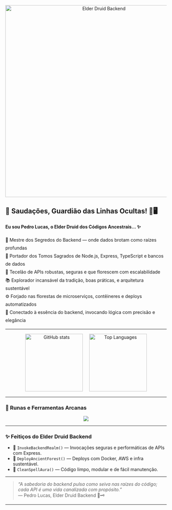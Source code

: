 <p align="center">
  <img src="https://cdnb.artstation.com/p/assets/images/images/041/470/120/large/miguel-santos-druid.jpg?1631891682" width="600" alt="Elder Druid Backend" />
</p>

## 🌿 Saudações, Guardião das Linhas Ocultas! 🐾🖥️

#### **Eu sou Pedro Lucas, o Elder Druid dos Códigos Ancestrais...** ✨

<ul style="list-style: none; padding: 0; margin: 0; line-height: 1.8;">
  <li>🌲 Mestre dos Segredos do Backend — onde dados brotam como raízes profundas</li>
  <li>🍃 Portador dos Tomos Sagrados de Node.js, Express, TypeScript e bancos de dados</li>
  <li>🦉 Tecelão de APIs robustas, seguras e que florescem com escalabilidade</li>
  <li>📚 Explorador incansável da tradição, boas práticas, e arquitetura sustentável</li>
  <li>⚙️ Forjado nas florestas de microserviços, contêineres e deploys automatizados</li>
  <li>🔮 Conectado à essência do backend, invocando lógica com precisão e elegância</li>
</ul>

---

<p align="center">
  <img height="180" src="https://github-readme-stats.vercel.app/api?username=pedroluccs&show_icons=true&theme=dark" alt="GitHub stats" />
  &nbsp;&nbsp;&nbsp;
  <img height="180" src="https://github-readme-stats.vercel.app/api/top-langs/?username=pedroluccs&layout=compact&langs_count=7&theme=dark" alt="Top Languages" />
</p>

---

### 🔮 Runas e Ferramentas Arcanas

<p align="center">
  <img src="https://skillicons.dev/icons?i=nodejs,express,ts,mongodb,mysql,docker,git" />
</p>

---

### ✨ Feitiços do Elder Druid Backend

- 🌿 `InvokeBackendRealm()` — Invocações seguras e performáticas de APIs com Express.
- 🌳 `DeployAncientForest()` — Deploys com Docker, AWS e infra sustentável.
- 🍄 `CleanSpellAura()` — Código limpo, modular e de fácil manutenção.

---

> *“A sabedoria do backend pulsa como seiva nas raízes do código; cada API é uma vida canalizada com propósito.”*  
> — Pedro Lucas, Elder Druid Backend 🌳🗝️

---
